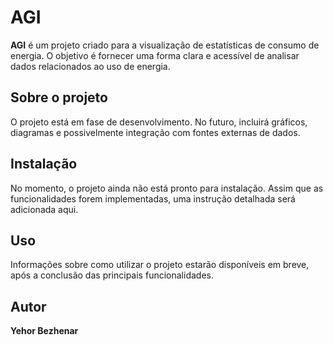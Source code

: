 # AGI

**AGI** é um projeto criado para a visualização de estatísticas de consumo de energia. O objetivo é fornecer uma forma clara e acessível de analisar dados relacionados ao uso de energia.

## Sobre o projeto

O projeto está em fase de desenvolvimento. No futuro, incluirá gráficos, diagramas e possivelmente integração com fontes externas de dados.

## Instalação

No momento, o projeto ainda não está pronto para instalação. Assim que as funcionalidades forem implementadas, uma instrução detalhada será adicionada aqui.

## Uso

Informações sobre como utilizar o projeto estarão disponíveis em breve, após a conclusão das principais funcionalidades.

## Autor

**Yehor Bezhenar**
